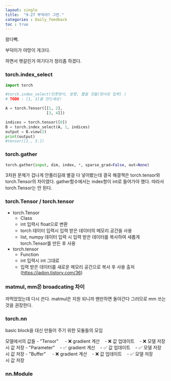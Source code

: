 ```yaml
---
layout: single
title:  "9-27 부덕아? 그만."
categories : Daily_feedback
toc : true
---
```


왔다빡.

부덕이가 야망이 개크다.

하면서 햇갈린거 여기다가 정리좀 하겠다.

### torch.index_select


```python
import torch

#torch.index_select(인풋텐서, 방향, 뽑을 것들(텐서로 입력) )
# TODO : [1, 3]을 만드세요!

A = torch.Tensor([[1, 2],
                  [3, 4]])

indices = torch.tensor([0])
B = torch.index_select(A, 1, indices)
output = B.view(2)
print(output)
#tensor([1., 3.])
```

### torch.gather

```python
torch.gather(input, dim, index, *, sparse_grad=False, out=None)
```
3차원 문제가 겁나게 안풀리길래 별걸 다 넣어봤는데
결국 해결책은 torch.tensor와 torch.Tensor의 차이였다.
gather함수에서는 index항이 int로 들어가야 했다. 따라서 torch.Tensor는 안 된다.


### torch.Tensor / torch.tensor
-   torch.Tensor
    -   Class
    -   int 입력시 float으로 변환
    -   torch 데이터 입력시 입력 받은 데이터의 메모리 공간을 사용
    -   list, numpy 데이터 입력 시 입력 받은 데이터를 복사하여 새롭게 torch.Tensor를 만든 후 사용
-   torch.tensor
    -   Function
    -   int 입력시 int 그대로
    -   입력 받은 데이터를 새로운 메모리 공간으로 복사 후 사용
출처 (https://jadon.tistory.com/36)


### matmul, mm은 broadcating 차이
까먹었었는데 다시 쓴다.
matmul은 지원 되니까 왠만하면 돌아간다
그러므로 mm 쓰는 것을 권장한다.


### torch.nn
basic block을 대신 만들어 주기 위한 모듈들의 모임



모델에서의 값들
- "Tensor"          - ❌ gradient 계산    - ❌ 값 업데이트    - ❌ 모델 저장시 값 저장
- "Parameter"    - ✅ gradient 계산    - ✅ 값 업데이트    - ✅ 모델 저장시 값 저장
- "Buffer"           - ❌ gradient 계산    - ❌ 값 업데이트    - ✅ 모델 저장시 값 저장


### nn.Module
